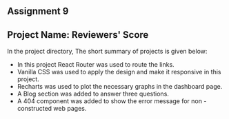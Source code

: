 ## Assignment 9
## Project Name: Reviewers' Score

In the project directory, The short summary of projects is given below:   
- In this project React Router was used to route the links.
- Vanilla CSS was used to apply the design and make it responsive in this project.
- Recharts was used to plot the necessary graphs in the dashboard page.
- A Blog section was added to answer three questions. 
- A 404 component was added to show the error message for non -constructed web pages.


